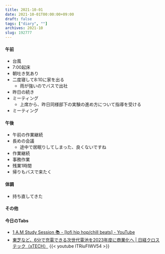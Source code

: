 ```yaml
---
title: 2021-10-01
date: 2021-10-01T00:00:00+09:00
draft: false
tags: ["diary", ""]
archives: 2021-10
slug: 192777
---
```

#### 午前
- 台風
- 7:00起床
- 朝吐き気あり
- 二度寝して8:10に家を出る
  - 雨が強いのでバスで出社
- 昨日の続き
- ミーティング
  - 上席から、昨日同様部下の実験の進め方について指導を受ける
- ミーティング
#### 午後
- 午前の作業継続
- 長めの会議
  - 途中で居眠りしてしまった、良くないですね
- 作業継続
- 事務作業
- 残業1時間
- 帰りもバスで来たく
#### 体調
- 持ち直してきた
#### その他
#### 今日のTabs
- [1 A.M Study Session 📚 - [lofi hip hop/chill beats] - YouTube](https://www.youtube.com/watch?v=lTRiuFIWV54)
- [東芝など、6分で充電できる次世代電池を2023年度に商業化へ | 日経クロステック（xTECH）](https://xtech.nikkei.com/atcl/nxt/news/18/11280/?n_cid=nbpnxt_twbn)
{{< youtube lTRiuFIWV54 >}}